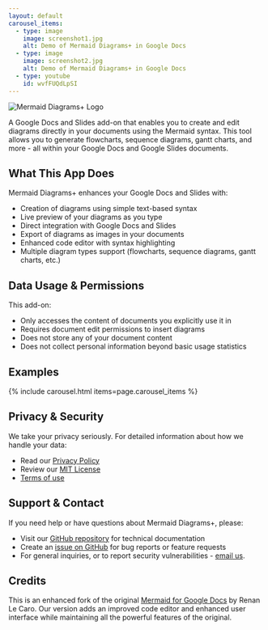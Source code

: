 ```yaml
---
layout: default
carousel_items:
  - type: image
    image: screenshot1.jpg
    alt: Demo of Mermaid Diagrams+ in Google Docs
  - type: image
    image: screenshot2.jpg
    alt: Demo of Mermaid Diagrams+ in Google Docs
  - type: youtube
    id: wvfFUQdLpSI
---
```

![Mermaid Diagrams+ Logo](logo.svg)

A Google Docs and Slides add-on that enables you to create and edit diagrams directly in your documents using the
Mermaid syntax. This tool allows you to generate flowcharts, sequence diagrams, gantt charts, and more - all within
your Google Docs and Google Slides documents.

## What This App Does

Mermaid Diagrams+ enhances your Google Docs and Slides with:

- Creation of diagrams using simple text-based syntax
- Live preview of your diagrams as you type
- Direct integration with Google Docs and Slides
- Export of diagrams as images in your documents
- Enhanced code editor with syntax highlighting
- Multiple diagram types support (flowcharts, sequence diagrams, gantt charts, etc.)

## Data Usage & Permissions

This add-on:

- Only accesses the content of documents you explicitly use it in
- Requires document edit permissions to insert diagrams
- Does not store any of your document content
- Does not collect personal information beyond basic usage statistics

## Examples

{% include carousel.html items=page.carousel_items %}

## Privacy & Security

We take your privacy seriously. For detailed information about how we handle your data:

- Read our [Privacy Policy](PRIVACY_POLICY.md)
- Review our [MIT License](LICENSE.md)
- [Terms of use](TOS.md)

## Support & Contact

If you need help or have questions about Mermaid Diagrams+, please:

- Visit our [GitHub repository](https://github.com/AlmogBaku/mermaid-gdocs-plus/) for technical documentation
- Create an [issue on GitHub](https://github.com/AlmogBaku/mermaid-gdocs-plus/issues) for bug reports or feature
  requests
- For general inquiries, or to report security vulnerabilities - [email us](mailto:almog.baku+mermaid-plus@gmail.com).

## Credits

This is an enhanced fork of the original [Mermaid for Google Docs](https://github.com/renanlecaro/mermaid-gdocs/) by
Renan Le Caro. Our version adds an improved code editor and enhanced user interface while maintaining all the powerful
features of the original.